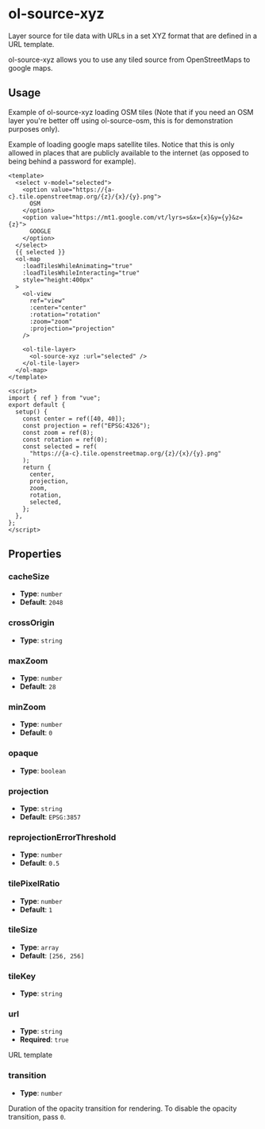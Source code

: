 # ol-source-xyz

Layer source for tile data with URLs in a set XYZ format that are defined in a URL template.

ol-source-xyz allows you to use any tiled source from OpenStreetMaps to google maps.

<script setup>
import XYZSourceDemo from "@demos/XYZSourceDemo.vue"
</script>

<ClientOnly>
<XYZSourceDemo />
</ClientOnly>

## Usage

Example of ol-source-xyz loading OSM tiles (Note that if you need an OSM layer you're better off using ol-source-osm, this is for demonstration purposes only).

Example of loading google maps satellite tiles. Notice that this is only allowed in places that are publicly available to the internet (as opposed to being behind a password for example).

```vue
<template>
  <select v-model="selected">
    <option value="https://{a-c}.tile.openstreetmap.org/{z}/{x}/{y}.png">
      OSM
    </option>
    <option value="https://mt1.google.com/vt/lyrs=s&x={x}&y={y}&z={z}">
      GOOGLE
    </option>
  </select>
  {{ selected }}
  <ol-map
    :loadTilesWhileAnimating="true"
    :loadTilesWhileInteracting="true"
    style="height:400px"
  >
    <ol-view
      ref="view"
      :center="center"
      :rotation="rotation"
      :zoom="zoom"
      :projection="projection"
    />

    <ol-tile-layer>
      <ol-source-xyz :url="selected" />
    </ol-tile-layer>
  </ol-map>
</template>

<script>
import { ref } from "vue";
export default {
  setup() {
    const center = ref([40, 40]);
    const projection = ref("EPSG:4326");
    const zoom = ref(8);
    const rotation = ref(0);
    const selected = ref(
      "https://{a-c}.tile.openstreetmap.org/{z}/{x}/{y}.png"
    );
    return {
      center,
      projection,
      zoom,
      rotation,
      selected,
    };
  },
};
</script>
```

## Properties

### cacheSize

- **Type**: `number`
- **Default**: `2048`

### crossOrigin

- **Type**: `string`

### maxZoom

- **Type**: `number`
- **Default**: `28`

### minZoom

- **Type**: `number`
- **Default**: `0`

### opaque

- **Type**: `boolean`

### projection

- **Type**: `string`
- **Default**: `EPSG:3857`

### reprojectionErrorThreshold

- **Type**: `number`
- **Default**: `0.5`

### tilePixelRatio

- **Type**: `number`
- **Default**: `1`

### tileSize

- **Type**: `array`
- **Default**: `[256, 256]`

### tileKey

- **Type**: `string`

### url

- **Type**: `string`
- **Required**: `true`

URL template

### transition

- **Type**: `number`

Duration of the opacity transition for rendering. To disable the opacity transition, pass `0`.
